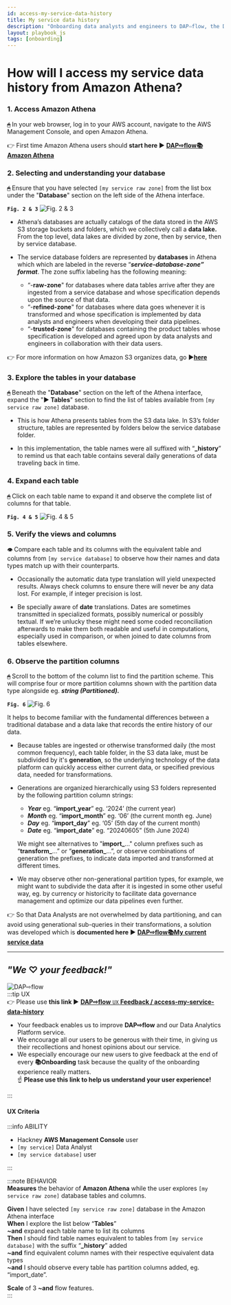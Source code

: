 ```yaml
---
id: access-my-service-data-history
title: My service data history
description: "Onboarding data analysts and engineers to DAP⇨flow, the Data Analytics Platform Airflow integration."
layout: playbook_js
tags: [onboarding]
---
```


# How will I access my service data history from Amazon Athena?

### 1. Access Amazon Athena
**`🖱`** In your web browser, log in to your AWS account, navigate to the AWS Management Console, and open Amazon Athena. 
   
👉 First time Amazon Athena users should **start here ►** **[DAP⇨flow📚Amazon Athena](../onboarding/access-my-Amazon-Athena-database)** 

### 2. Selecting and understanding your database
**`🖱`** Ensure that you have selected `[my service raw zone]` from the list box under the "**Database**" section on the left side of the Athena interface.

**`Fig. 2 & 3`** ![Fig. 2 & 3](../images/access-my-service-data-history-two-three.png)

* Athena’s databases are actually catalogs of the data stored in the AWS S3 storage buckets and folders, which we collectively call a **data lake.** From the top level, data lakes are divided by zone, then by service, then by service database. 

* The service database folders are represented by **databases** in Athena which which are labeled in the reverse “***service*\-*database*\-*zone” format***. The zone suffix labeling has the following meaning:  
   * “-**raw-zone**" for databases where data tables arrive after they are ingested from a service database and whose specification depends upon the source of that data.  
   * “-**refined-zone**" for databases where data goes whenever it is transformed and whose specification is implemented by data analysts and engineers when developing their data pipelines.  
   * “-**trusted-zone**" for databases containing the product tables whose specification is developed and agreed upon by data analysts and engineers in collaboration with their data users.

👉 For more information on how Amazon S3 organizes data, go ►[**here**](https://docs.aws.amazon.com/AmazonS3/latest/userguide/organizing-objects.html)

### 3. Explore the tables in your database
**`🖱`** Beneath the "**Database**" section on the left of the Athena interface, expand the "**► Tables**" section to find the list of tables available from `[my service raw zone]` database.

* This is how Athena presents tables from the S3 data lake. In S3’s folder structure, tables are represented by folders below the service database folder.

* In this implementation, the table names were all suffixed with “**\_history**” to remind us that each table contains several daily generations of data traveling back in time.  

### 4. Expand each table
**`🖱`** Click on each table name to expand it and observe the complete list of columns for that table.

**`Fig. 4 & 5`** ![Fig. 4 & 5](../images/access-my-service-data-history-four-five.png)

### 5. Verify the views and columns
**`👁`** Compare each table and its columns with the equivalent table and columns from `[my service database]` to observe how their names and data types match up with their counterparts.

* Occasionally the automatic data type translation will yield unexpected results. Always check columns to ensure there will never be any data lost. For example, if integer precision is lost.

* Be specially aware of **date** translations. Dates are sometimes transmitted in specialized formats, possibly numerical or possibly textual. If we’re unlucky these might need some coded reconciliation afterwards to make them both readable and useful in computations, especially used in comparison, or when joined to date columns from tables elsewhere.

### 6. Observe the partition columns
**`🖱`** Scroll to the bottom of the column list to find the partition scheme. This will comprise four or more partition columns shown with the partition data type alongside eg. ***string (Partitioned).***

**`Fig. 6`** ![Fig. 6](../images/access-my-service-data-history-six.png)

It helps to become familiar with the fundamental differences between a traditional database and a data lake that records the entire history of our data.

* Because tables are ingested or otherwise transformed daily (the most common frequency), each table folder, in the S3 data lake, must be subdivided by it's **generation**, so the underlying technology of the data platform can quickly access either current data, or specified previous data, needed for transformations. 

* Generations are organized hierarchically using S3 folders represented by the following partition column strings:   
   * ***Year*** eg. “**import\_year**” eg. ‘2024’ (the current year)  
   * ***Month*** eg. “**import\_month**” eg. ‘06’ (the current month eg. June)  
   * ***Day*** eg. “**import\_day**” eg. ‘05’ (5th day of the current month)  
   * ***Date*** eg. “**import\_date**” eg. “20240605” (5th June 2024\)  

   We might see alternatives to "**import\_**…" column prefixes such as “**transform\_**…” or “**generation\_**…”, or observe combinations of generation the prefixes, to indicate data imported and transformed at different times.

* We may observe other non-generational partition types, for example, we might want to subdivide the data after it is ingested in some other useful way, eg. by currency or historicity to facilitate data governance management and optimize our data pipelines even further. 

👉 So that Data Analysts are not overwhelmed by data partitioning, and can avoid using generational sub-queries in their transformations, a solution was developed which is **documented here ►** **[DAP⇨flow📚My current service data](../onboarding/access-my-current-service-data)** 

---
## ***"We* ♡ *your feedback!"***
![DAP⇨flow](../images/DAPairflowFLOWleft.png)  
:::tip UX  
👉 Please use **this link ►** [**DAP⇨flow** `UX` **Feedback / access-my-service-data-history**](https://docs.google.com/forms/d/e/1FAIpQLSdqeNyWIPMNBHEr-YSyxnXQ4ggTwJPkffMYgFaJ4hGEhIL6LA/viewform?usp=pp_url&entry.339550210=access-my-service-data-history)  
- Your feedback enables us to improve **DAP⇨flow** and our Data Analytics Platform service.  
- We encourage all our users to be generous with their time, in giving us their recollections and honest opinions about our service.  
- We especially encourage our new users to give feedback at the end of every **📚Onboarding** task because the quality of the onboarding experience really matters.  
☝ **Please use this link to help us understand your user experience!**  

:::

#### UX Criteria
:::info ABILITY  
* Hackney **AWS Management Console** user  
* `[my service]` Data Analyst
* `[my service database]` user

:::

:::note BEHAVIOR  
**Measures** the behavior of **Amazon Athena** while the user explores `[my service raw zone]` database tables and columns.  

**Given** I have selected `[my service raw zone]` database in the Amazon Athena interface  
**When** I explore the list below “**Tables**”  
**~and** expand each table name to list its columns  
**Then** I should find table names equivalent to tables from `[my service database]` with the suffix “**_history**” added  
**~and** find equivalent column names with their respective equivalent data types  
**~and** I should observe every table has partition columns added, eg. “import_date”.  

**Scale** of 3 **~and** flow features.  
:::
